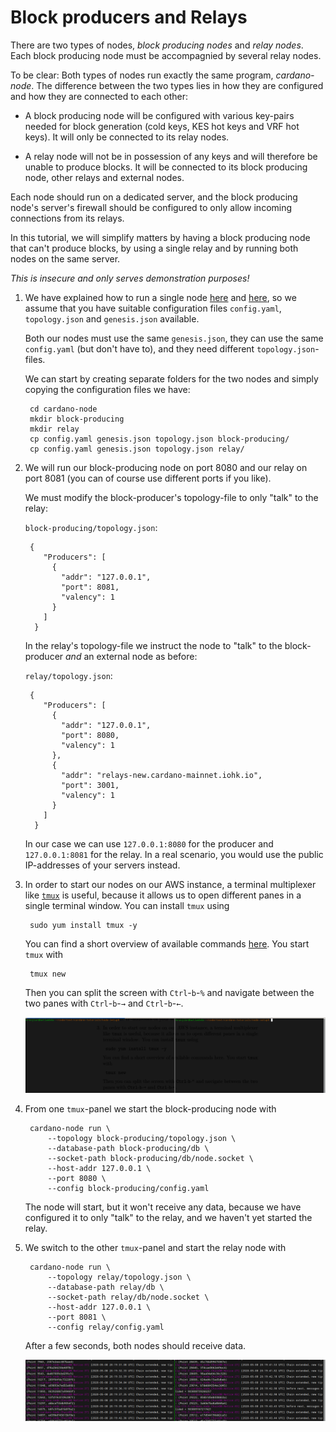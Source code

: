 # Block producers and Relays

There are two types of nodes, _block producing nodes_ and _relay nodes_. 
Each block producing node must be accompagnied by several relay nodes.

To be clear: Both types of nodes run exactly the same program, _cardano-node_.
The difference between the two types lies in how they are configured and how they are connected to each other:

- A block producing node will be configured with various key-pairs needed for block generation (cold keys,
  KES hot keys and VRF hot keys). It will only be connected to its relay nodes.

- A relay node will not be in possession of any keys and will therefore be unable to produce blocks.
  It will be connected to its block producing node, other relays and external nodes.

Each node should run on a dedicated server, 
and the block producing node's server's firewall should be configured to only allow incoming connections from its relays.

In this tutorial, we will simplify matters by having a block producing node that can't produce blocks,
by using a single relay
and by running both nodes on the same server.

_This is insecure and only serves demonstration purposes!_

1. We have explained how to run a single node [here](build.md) and [here](ekg.md),
   so we assume that you have suitable configuration files `config.yaml`,
   `topology.json` and `genesis.json` available.

   Both our nodes must use the same `genesis.json`, 
   they can use the same `config.yaml` (but don't have to),
   and they need different `topology.json`-files.

   We can start by creating separate folders for the two nodes and simply copying the configuration files we have:

        cd cardano-node
        mkdir block-producing
        mkdir relay
        cp config.yaml genesis.json topology.json block-producing/
        cp config.yaml genesis.json topology.json relay/

2. We will run our block-producing node on port 8080 and our relay on port 8081
   (you can of course use different ports if you like).

   We must modify the block-producer's topology-file to only "talk" to the relay:

   `block-producing/topology.json`:

        {
           "Producers": [
             {
               "addr": "127.0.0.1",
               "port": 8081,
               "valency": 1
             }
           ]
         }

   In the relay's topology-file we instruct the node to "talk" to the block-producer _and_ an external node as before:

   `relay/topology.json`:

        {
           "Producers": [
             {
               "addr": "127.0.0.1",
               "port": 8080,
               "valency": 1
             },
             {
               "addr": "relays-new.cardano-mainnet.iohk.io",
               "port": 3001,
               "valency": 1
             }
           ]
         }

   In our case we can use `127.0.0.1:8080` for the producer and `127.0.0.1:8081` for the relay. 
   In a real scenario, you would use the public IP-addresses of your servers instead.

3. In order to start our nodes on our AWS instance, a terminal multiplexer like [`tmux`](https://github.com/tmux/tmux/wiki)
   is useful, because it allows us to open different panes in a single terminal window.
   You can install `tmux` using

        sudo yum install tmux -y

   You can find a short overview of available commands [here](https://tmuxcheatsheet.com/). You start `tmux` with

        tmux new

   Then you can split the screen with `Ctrl`-`b`-`%` and navigate between the two panes with `Ctrl`-`b`-`→` and `Ctrl`-`b`-`←`.

   ![tmux with two panels](images/tmux.png)

4. From one `tmux`-panel we start the block-producing node with

        cardano-node run \
            --topology block-producing/topology.json \
            --database-path block-producing/db \
            --socket-path block-producing/db/node.socket \
            --host-addr 127.0.0.1 \
            --port 8080 \
            --config block-producing/config.yaml

   The node will start, but it won't receive any data, because we have configured it to only "talk" to the relay,
   and we haven't yet started the relay.

5. We switch to the other `tmux`-panel and start the relay node with

        cardano-node run \
            --topology relay/topology.json \
            --database-path relay/db \
            --socket-path relay/db/node.socket \
            --host-addr 127.0.0.1 \
            --port 8081 \
            --config relay/config.yaml

   After a few seconds, both nodes should receive data.

   ![Block-producing node and relay node running in parallel](images/producer-relay.png)


